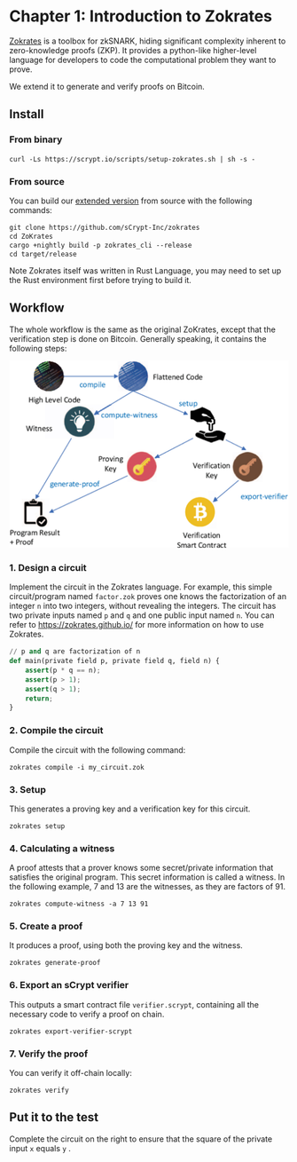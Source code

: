 # Chapter 1: Introduction to Zokrates

[Zokrates](https://zokrates.github.io/) is a toolbox for zkSNARK, hiding significant complexity inherent to zero-knowledge proofs (ZKP). It provides a python-like higher-level language for developers to code the computational problem they want to prove.

We extend it to generate and verify proofs on Bitcoin.

## Install 

### From binary
```
curl -Ls https://scrypt.io/scripts/setup-zokrates.sh | sh -s -
```

### From source
You can build our [extended version](https://github.com/sCrypt-Inc/zokrates) from source with the following commands:

```
git clone https://github.com/sCrypt-Inc/zokrates
cd ZoKrates
cargo +nightly build -p zokrates_cli --release
cd target/release
```

Note Zokrates itself was written in Rust Language, you may need to set up the Rust environment first before trying to build it.

## Workflow

The whole workflow is the same as the original ZoKrates, except that the verification step is done on Bitcoin. Generally speaking, it contains the following steps:

<img src="https://github.com/sCrypt-Inc/image-hosting/blob/master/learn-scrypt-courses/course-02/03.png?raw=true" width="600">


### 1. Design a circuit 

Implement the circuit in the Zokrates language. For example, this simple circuit/program named `factor.zok` proves one knows the factorization of an integer `n` into two integers, without revealing the integers. The circuit has two private inputs named `p` and `q` and one public input named `n`. You can refer to https://zokrates.github.io/ for more information on how to use Zokrates.

```python
// p and q are factorization of n
def main(private field p, private field q, field n) {
    assert(p * q == n);
    assert(p > 1);
    assert(q > 1);
    return;
}
```

### 2. Compile the circuit

Compile the circuit with the following command:

```
zokrates compile -i my_circuit.zok
```
### 3. Setup

This generates a proving key and a verification key for this circuit.

```
zokrates setup
```
### 4. Calculating a witness

A proof attests that a prover knows some secret/private information that satisfies the original program. This secret information is called a witness. In the following example, 7 and 13 are the witnesses, as they are factors of 91.

```
zokrates compute-witness -a 7 13 91
```
### 5. Create a proof

It produces a proof, using both the proving key and the witness.

```
zokrates generate-proof
```

### 6. Export an sCrypt verifier

This outputs a smart contract file `verifier.scrypt`, containing all the necessary code to verify a proof on chain.

```
zokrates export-verifier-scrypt
```

### 7. Verify the proof

You can verify it off-chain locally:

```
zokrates verify
```

## Put it to the test

Complete the circuit on the right to ensure that the square of the private input `x` equals `y` .
